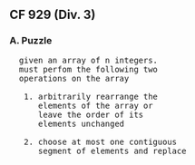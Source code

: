 ## CF 929 (Div. 3)
### A. Puzzle

<pre>
  given an array of n integers.<br>  must perfom the following two<br>  operations on the array

   1. arbitrarily rearrange the<br>      elements of the array or<br>      leave the order of its<br>      elements unchanged 

   2. choose at most one contiguous<br>      segment of elements and replace<br<
                                              
                                                                            the signs of all
</pre>
